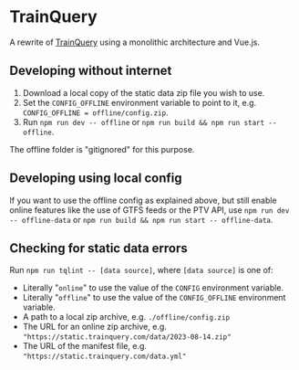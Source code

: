 # TrainQuery

A rewrite of [TrainQuery](https://github.com/schel-d/melbpt) using a monolithic architecture and Vue.js.

## Developing without internet

1. Download a local copy of the static data zip file you wish to use.
2. Set the `CONFIG_OFFLINE` environment variable to point to it, e.g. `CONFIG_OFFLINE = offline/config.zip`.
3. Run `npm run dev -- offline` or `npm run build && npm run start -- offline`.

The offline folder is "gitignored" for this purpose.

## Developing using local config

If you want to use the offline config as explained above, but still enable online features like the use of GTFS feeds or the PTV API, use `npm run dev -- offline-data` or `npm run build && npm run start -- offline-data`.

## Checking for static data errors

Run `npm run tqlint -- [data source]`, where `[data source]` is one of:

- Literally "`online`" to use the value of the `CONFIG` environment variable.
- Literally "`offline`" to use the value of the `CONFIG_OFFLINE` environment variable.
- A path to a local zip archive, e.g. `./offline/config.zip`
- The URL for an online zip archive, e.g. `"https://static.trainquery.com/data/2023-08-14.zip"`
- The URL of the manifest file, e.g. `"https://static.trainquery.com/data.yml"`
